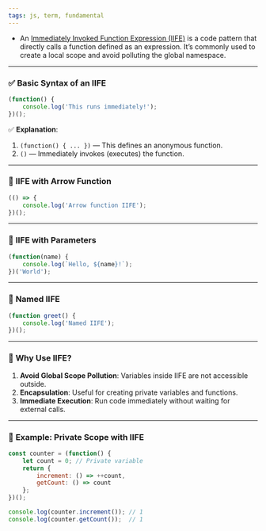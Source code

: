 ```yaml
---
tags: js, term, fundamental
---
```


- An [Immediately Invoked Function Expression (IIFE)](https://developer.mozilla.org/en-US/docs/Glossary/IIFE) is a code pattern that directly calls a function defined as an expression. It’s commonly used to create a local scope and avoid polluting the global namespace.

---

### ✅ **Basic Syntax of an IIFE**

```javascript
(function() {
    console.log('This runs immediately!');
})();
```

✅ **Explanation**:

1. `(function() { ... })` — This defines an anonymous function.
2. `()` — Immediately invokes (executes) the function.

---

### 📌 **IIFE with Arrow Function**

```javascript
(() => {
    console.log('Arrow function IIFE');
})();
```

---

### 📌 **IIFE with Parameters**

```javascript
(function(name) {
    console.log(`Hello, ${name}!`);
})('World');
```

---

### 📌 **Named IIFE**

```javascript
(function greet() {
    console.log('Named IIFE');
})();
```

---

### 📌 **Why Use IIFE?**

1. **Avoid Global Scope Pollution**: Variables inside IIFE are not accessible outside.
2. **Encapsulation**: Useful for creating private variables and functions.
3. **Immediate Execution**: Run code immediately without waiting for external calls.

---

### 📌 **Example: Private Scope with IIFE**

```javascript
const counter = (function() {
    let count = 0; // Private variable
    return {
        increment: () => ++count,
        getCount: () => count
    };
})();

console.log(counter.increment()); // 1
console.log(counter.getCount());  // 1
```